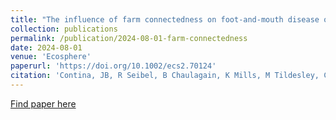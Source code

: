 ```yaml
---
title: "The influence of farm connectedness on foot-and-mouth disease outbreaks in livestock"
collection: publications
permalink: /publication/2024-08-01-farm-connectedness
date: 2024-08-01
venue: 'Ecosphere'
paperurl: 'https://doi.org/10.1002/ecs2.70124'
citation: 'Contina, JB, R Seibel, B Chaulagain, K Mills, M Tildesley, C Mundt. (2024). &quot;The influence of farm connectedness on foot-and-mouth disease outbreaks in livestock.&quot; <i>Ecosphere</i>. 15(8): e70124.'
---
```


[Find paper here](https://doi.org/10.1002/ecs2.70124)